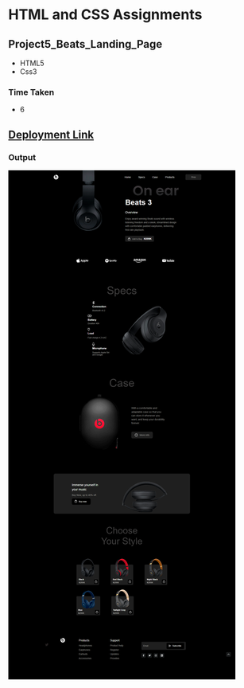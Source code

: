# HTML and CSS Assignments #

## Project5_Beats_Landing_Page ##

- HTML5
- Css3

### Time Taken

- 6

## [Deployment Link](https://mounika-beats-landing-page.netlify.app/)

### Output ###


![output](./output.png)
